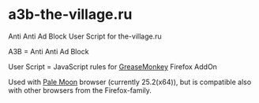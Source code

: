 # a3b-the-village.ru
Anti Anti Ad Block User Script for the-village.ru

A3B 				=	Anti Anti Ad Block

User Script	=	JavaScript rules for [GreaseMonkey](http://www.greasespot.net/) Firefox AddOn

Used with [Pale Moon](http://www.palemoon.org/) browser (currently 25.2(x64)), but is compatible also with other browsers from the Firefox-family.
